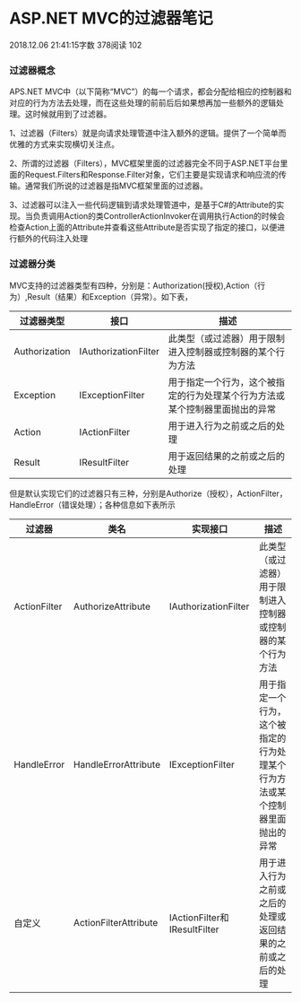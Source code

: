 # ASP.NET MVC的过滤器笔记

2018.12.06 21:41:15字数 378阅读 102

### 过滤器概念

APS.NET MVC中（以下简称“MVC”）的每一个请求，都会分配给相应的控制器和对应的行为方法去处理，而在这些处理的前前后后如果想再加一些额外的逻辑处理。这时候就用到了过滤器。



1、过滤器（Filters）就是向请求处理管道中注入额外的逻辑。提供了一个简单而优雅的方式来实现横切关注点。

2、所谓的过滤器（Filters），MVC框架里面的过滤器完全不同于ASP.NET平台里面的Request.Filters和Response.Filter对象，它们主要是实现请求和响应流的传输。通常我们所说的过滤器是指MVC框架里面的过滤器。

3、过滤器可以注入一些代码逻辑到请求处理管道中，是基于C#的Attribute的实现。当负责调用Action的类ControllerActionInvoker在调用执行Action的时候会检查Action上面的Attribute并查看这些Attribute是否实现了指定的接口，以便进行额外的代码注入处理

### 过滤器分类

MVC支持的过滤器类型有四种，分别是：Authorization(授权),Action（行为）,Result（结果）和Exception（异常）。如下表，

| 过滤器类型    | 接口                 | 描述                                                         |
| ------------- | -------------------- | ------------------------------------------------------------ |
| Authorization | IAuthorizationFilter | 此类型（或过滤器）用于限制进入控制器或控制器的某个行为方法   |
| Exception     | IExceptionFilter     | 用于指定一个行为，这个被指定的行为处理某个行为方法或某个控制器里面抛出的异常 |
| Action        | IActionFilter        | 用于进入行为之前或之后的处理                                 |
| Result        | IResultFilter        | 用于返回结果的之前或之后的处理                               |

但是默认实现它们的过滤器只有三种，分别是Authorize（授权），ActionFilter，HandleError（错误处理）；各种信息如下表所示

| 过滤器       | 类名                  | 实现接口                     | 描述                                                         |
| ------------ | --------------------- | ---------------------------- | ------------------------------------------------------------ |
| ActionFilter | AuthorizeAttribute    | IAuthorizationFilter         | 此类型（或过滤器）用于限制进入控制器或控制器的某个行为方法   |
| HandleError  | HandleErrorAttribute  | IExceptionFilter             | 用于指定一个行为，这个被指定的行为处理某个行为方法或某个控制器里面抛出的异常 |
| 自定义       | ActionFilterAttribute | IActionFilter和IResultFilter | 用于进入行为之前或之后的处理或返回结果的之前或之后的处理     |
